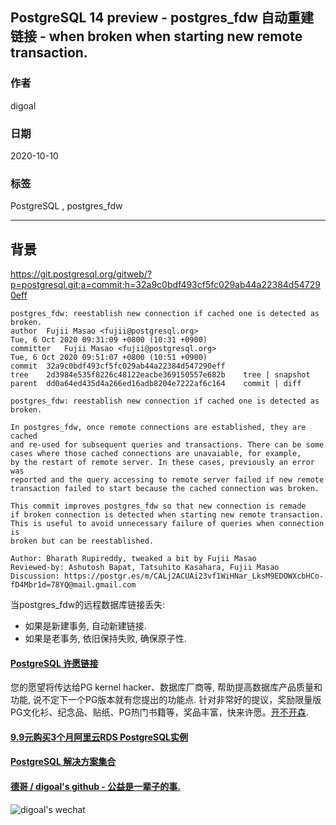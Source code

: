 ## PostgreSQL 14 preview - postgres_fdw 自动重建链接 - when broken when starting new remote transaction.    
            
### 作者            
digoal            
            
### 日期            
2020-10-10            
            
### 标签            
PostgreSQL , postgres_fdw                 
            
----            
            
## 背景      
https://git.postgresql.org/gitweb/?p=postgresql.git;a=commit;h=32a9c0bdf493cf5fc029ab44a22384d547290eff    
    
```    
postgres_fdw: reestablish new connection if cached one is detected as broken.    
author	Fujii Masao <fujii@postgresql.org>	    
Tue, 6 Oct 2020 09:31:09 +0800 (10:31 +0900)    
committer	Fujii Masao <fujii@postgresql.org>	    
Tue, 6 Oct 2020 09:51:07 +0800 (10:51 +0900)    
commit	32a9c0bdf493cf5fc029ab44a22384d547290eff    
tree	2d3984e535f8226c48122eacbe369150557e682b	tree | snapshot    
parent	dd0a64ed435d4a266ed16adb8204e7222af6c164	commit | diff    
    
postgres_fdw: reestablish new connection if cached one is detected as broken.    
    
In postgres_fdw, once remote connections are established, they are cached    
and re-used for subsequent queries and transactions. There can be some    
cases where those cached connections are unavaiable, for example,    
by the restart of remote server. In these cases, previously an error was    
reported and the query accessing to remote server failed if new remote    
transaction failed to start because the cached connection was broken.    
    
This commit improves postgres_fdw so that new connection is remade    
if broken connection is detected when starting new remote transaction.    
This is useful to avoid unnecessary failure of queries when connection is    
broken but can be reestablished.    
    
Author: Bharath Rupireddy, tweaked a bit by Fujii Masao    
Reviewed-by: Ashutosh Bapat, Tatsuhito Kasahara, Fujii Masao    
Discussion: https://postgr.es/m/CALj2ACUAi23vf1WiHNar_LksM9EDOWXcbHCo-fD4Mbr1d=78YQ@mail.gmail.com    
```    
    
当postgres_fdw的远程数据库链接丢失:      
- 如果是新建事务, 自动新建链接.    
- 如果是老事务, 依旧保持失败, 确保原子性.    
    
    
    
  
#### [PostgreSQL 许愿链接](https://github.com/digoal/blog/issues/76 "269ac3d1c492e938c0191101c7238216")
您的愿望将传达给PG kernel hacker、数据库厂商等, 帮助提高数据库产品质量和功能, 说不定下一个PG版本就有您提出的功能点. 针对非常好的提议，奖励限量版PG文化衫、纪念品、贴纸、PG热门书籍等，奖品丰富，快来许愿。[开不开森](https://github.com/digoal/blog/issues/76 "269ac3d1c492e938c0191101c7238216").  
  
  
#### [9.9元购买3个月阿里云RDS PostgreSQL实例](https://www.aliyun.com/database/postgresqlactivity "57258f76c37864c6e6d23383d05714ea")
  
  
#### [PostgreSQL 解决方案集合](https://yq.aliyun.com/topic/118 "40cff096e9ed7122c512b35d8561d9c8")
  
  
#### [德哥 / digoal's github - 公益是一辈子的事.](https://github.com/digoal/blog/blob/master/README.md "22709685feb7cab07d30f30387f0a9ae")
  
  
![digoal's wechat](../pic/digoal_weixin.jpg "f7ad92eeba24523fd47a6e1a0e691b59")
  
